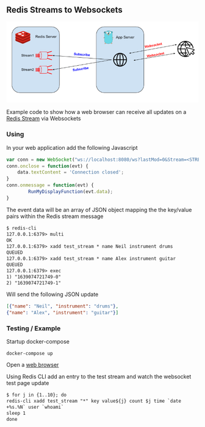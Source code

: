 ## Redis Streams to Websockets

![img](./streams2ws.png)


Example code to show how a web browser can receive all updates on a [Redis Stream](https://redis.io/topics/streams-intro) via Websockets


### Using

In your web application add the following Javascript

```javascript
var conn = new WebSocket("ws://localhost:8080/ws?lastMod=0&Stream=<STREAM_NAME>");
conn.onclose = function(evt) {
	data.textContent = 'Connection closed';
}
conn.onmessage = function(evt) {
		RunMyDisplayFunction(evt.data);
}
```

The event data will be an array of JSON object mapping the the key/value pairs within the Redis stream message

```
$ redis-cli
127.0.0.1:6379> multi
OK
127.0.0.1:6379> xadd test_stream * name Neil instrument drums
QUEUED
127.0.0.1:6379> xadd test_stream * name Alex instrument guitar
QUEUED
127.0.0.1:6379> exec
1) "1639074721749-0"
2) "1639074721749-1"
```

Will send the following JSON update

```json
[{"name": "Neil", "instrument": "drums"},
{"name": "Alex", "instrument": "guitar"}]
```

### Testing / Example

Startup docker-compose

```
docker-compose up
```

Open a [web browser](http://localhost:8080/test)

Using Redis CLI add an entry to the test stream and watch the websocket test page update

```
$ for j in {1..10}; do
redis-cli xadd test_stream "*" key value${j} count $j time `date +%s.%N` user `whoami`
sleep 1
done
```
